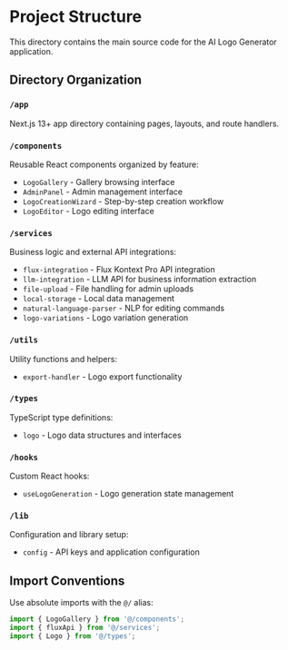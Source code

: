 # Project Structure

This directory contains the main source code for the AI Logo Generator application.

## Directory Organization

### `/app`

Next.js 13+ app directory containing pages, layouts, and route handlers.

### `/components`

Reusable React components organized by feature:

- `LogoGallery` - Gallery browsing interface
- `AdminPanel` - Admin management interface
- `LogoCreationWizard` - Step-by-step creation workflow
- `LogoEditor` - Logo editing interface

### `/services`

Business logic and external API integrations:

- `flux-integration` - Flux Kontext Pro API integration
- `llm-integration` - LLM API for business information extraction
- `file-upload` - File handling for admin uploads
- `local-storage` - Local data management
- `natural-language-parser` - NLP for editing commands
- `logo-variations` - Logo variation generation

### `/utils`

Utility functions and helpers:

- `export-handler` - Logo export functionality

### `/types`

TypeScript type definitions:

- `logo` - Logo data structures and interfaces

### `/hooks`

Custom React hooks:

- `useLogoGeneration` - Logo generation state management

### `/lib`

Configuration and library setup:

- `config` - API keys and application configuration

## Import Conventions

Use absolute imports with the `@/` alias:

```typescript
import { LogoGallery } from '@/components';
import { fluxApi } from '@/services';
import { Logo } from '@/types';
```
